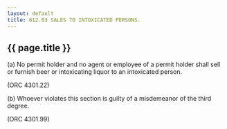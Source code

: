 ```yaml
---
layout: default 
title: 612.03 SALES TO INTOXICATED PERSONS.
---
```


{{ page.title }}
----------------

​(a) No permit holder and no agent or employee of a permit holder shall
sell or furnish beer or intoxicating liquor to an intoxicated person.

(ORC 4301.22)

​(b) Whoever violates this section is guilty of a misdemeanor of the
third degree.

(ORC 4301.99)

